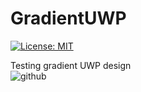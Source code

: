 # GradientUWP
[![License: MIT](https://img.shields.io/badge/License-MIT-green.svg)](https://github.com/LeftTwixWand/GradienUWP/blob/master/LICENSE)

Testing gradient UWP design</br>
![github](https://user-images.githubusercontent.com/50652041/80404789-60619280-88ca-11ea-840e-0e4cfb719799.jpg)
